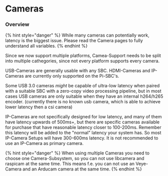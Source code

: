 # Cameras

### Overview

{% hint style="danger" %}
While many cameras can potentially work, latency is the biggest issue. Please read the Camera pages to fully understand all variables.
{% endhint %}

Since we now support multiple platforms, Camea-Support needs to be split into multiple cathegories, since not every platform supports every camera.

USB-Cameras are generally usable with any SBC.
HDMI-Cameras and IP-Cameras are currently only supported on the Pi-SBC's.

Some USB 3.0 cameras _might_ be capable of ultra-low latency when paired with a suitable SBC with a zero-copy video processing pipeline, but in most cases USB cameras are only suitable when they have an internal h264/h265 encoder. (currently there is no known usb camera, which is able to achieve lower latency then a csi camera)

IP-Cameras are not specifically designed for low latency, and many of them have latency upwards of 500ms+, but there are specific cameras available for purchase that have reasonable latency closer to 100-200ms. Remember this latency will be added to the "normal" latency your system has. So most IP-Camera Setups will have 300-600ms latency. It is not recommended to use an IP-Camera as primary camera.

{% hint style="danger" %}
When using multiple Cameras you need to choose one Camera-Subsystem, so you can not use libcamera and raspicam at the same time.
This means f.e. you can not use an Veye-Camera and an Arducam camera at the same time.
{% endhint %}


